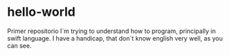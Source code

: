 # hello-world
Primer repositorio
I´m trying to understand how to program, principally in swift language. I have a handicap, that don´t know english very well, as you can see.
